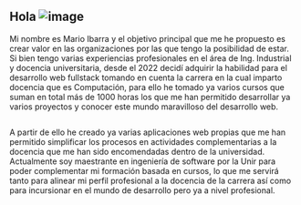 ## Hola ![image](https://github.com/user-attachments/assets/9f07c6b8-14ad-4401-b9ba-a48b06490e2a)


Mi nombre es Mario Ibarra y el objetivo principal que me he propuesto es crear valor en las organizaciones por las que tengo la posibilidad de estar. Si bien tengo varias experiencias profesionales en el área de Ing. Industrial y docencia universitaria, desde el 2022 decidí adquirir la habilidad para el desarrollo web fullstack tomando en cuenta la carrera en la cual imparto docencia que es Computación, para ello he tomado ya varios cursos que suman en total más de 1000 horas los que me han permitido desarrollar ya varios proyectos y conocer este mundo maravilloso del desarrollo web. 
~~~
~~~
A partir de ello he creado ya varias aplicaciones web propias que me han permitido simplificar los procesos en actividades complementarias a la docencia que me han sido encomendadas dentro de la universidad. Actualmente soy maestrante en ingeniería de software por la Unir para poder complementar mi formación basada en cursos, lo que me servirá tanto para alinear mi perfil profesional a la docencia de la carrera así como para incursionar en el mundo de desarrollo pero ya a nivel profesional.

<!--
**maibarra0904/maibarra0904** is a ✨ _special_ ✨ repository because its `README.md` (this file) appears on your GitHub profile.

Here are some ideas to get you started:

- 🔭 I’m currently working on ...
- 🌱 I’m currently learning ...
- 👯 I’m looking to collaborate on ...
- 🤔 I’m looking for help with ...
- 💬 Ask me about ...
- 📫 How to reach me: ...
- 😄 Pronouns: ...
- ⚡ Fun fact: ...
-->
